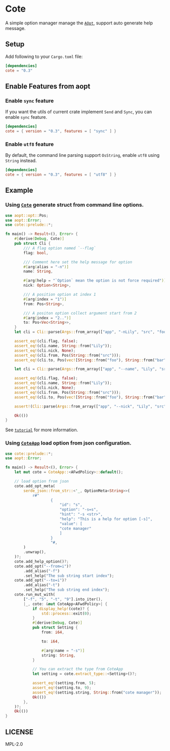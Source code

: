 
# Cote

A simple option manager manage the [`AOpt`](aopt::opt::AOpt), support auto generate help message.

## Setup

Add following to your `Cargo.toml` file:

```toml
[dependencies]
cote = "0.3"
```

## Enable Features from aopt

### Enable `sync` feature

If you want the utils of current crate implement `Send` and `Sync`, you can enable `sync` feature.

```toml
[dependencies]
cote = { version = "0.3", features = [ "sync" ] }
```

### Enable `utf8` feature

By default, the command line parsing support `OsString`, enable `utf8` using `String` instead.

```toml
[dependencies]
cote = { version = "0.3", features = [ "utf8" ] }
```

## Example

### Using [`Cote`](crate::cote_derive::Cote) generate struct from command line options.

```rust
use aopt::opt::Pos;
use aopt::Error;
use cote::prelude::*;

fn main() -> Result<(), Error> {
    #[derive(Debug, Cote)]
    pub struct Cli {
        /// A flag option named `--flag`
        flag: bool,

        /// Comment here set the help message for option
        #[arg(alias = "-n")]
        name: String,

        #[arg(help = "`Option` mean the option is not force required")]
        nick: Option<String>,

        /// A position option at index 1
        #[arg(index = "1")]
        from: Pos<String>,

        /// A positon option collect argument start from 2
        #[arg(index = "2..")]
        to: Pos<Vec<String>>,
    }
    let cli = Cli::parse(Args::from_array(["app", "-nLily", "src", "foo", "bar"]))?;

    assert_eq!(cli.flag, false);
    assert_eq!(cli.name, String::from("Lily"));
    assert_eq!(cli.nick, None);
    assert_eq!(cli.from, Pos(String::from("src")));
    assert_eq!(cli.to, Pos(vec![String::from("foo"), String::from("bar")]));

    let cli = Cli::parse(Args::from_array(["app", "--name", "Lily", "src", "foo", "bar"]))?;

    assert_eq!(cli.flag, false);
    assert_eq!(cli.name, String::from("Lily"));
    assert_eq!(cli.nick, None);
    assert_eq!(cli.from, Pos(String::from("src")));
    assert_eq!(cli.to, Pos(vec![String::from("foo"), String::from("bar")]));

    assert!(Cli::parse(Args::from_array(["app", "--nick", "Lily", "src", "foo", "bar"])).is_err());

    Ok(())
}
```

See [`tutorial`](crate::_reference) for more information.

### Using [`CoteApp`](crate::CoteApp) load option from json configuration.

```rust
use cote::prelude::*;
use aopt::Error;

fn main() -> Result<(), Error> {
    let mut cote = CoteApp::<AFwdPolicy>::default();

    // load option from json
    cote.add_opt_meta(
        serde_json::from_str::<'_, OptionMeta<String>>(
            r#"
                    {
                        "id": "s",
                        "option": "-s=s",
                        "hint": "-s <str>",
                        "help": "This is a help for option [-s]",
                        "value": [
                        "cote manager"
                        ]
                    }
                    "#,
        )
        .unwrap(),
    )?;
    cote.add_help_option()?;
    cote.add_opt("--from=i")?
        .add_alias("-f")
        .set_help("The sub string start index");
    cote.add_opt("--to=i")?
        .add_alias("-t")
        .set_help("The sub string end index");
    cote.run_mut_with(
        ["-f", "5", "-t", "9"].into_iter(),
        |_, cote: &mut CoteApp<AFwdPolicy>| {
            if display_help!(cote)? {
                std::process::exit(0);
            }
            #[derive(Debug, Cote)]
            pub struct Setting {
                from: i64,

                to: i64,

                #[arg(name = "-s")]
                string: String,
            }

            // You can extract the type from CoteApp
            let setting = cote.extract_type::<Setting>()?;

            assert_eq!(setting.from, 5);
            assert_eq!(setting.to, 9);
            assert_eq!(setting.string, String::from("cote manager"));
            Ok(())
        },
    )?;
    Ok(())
}
```

## LICENSE

MPL-2.0